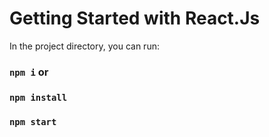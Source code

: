 # Getting Started with React.Js

In the project directory, you can run:
### `npm i` or 
### `npm install`

### `npm start`
